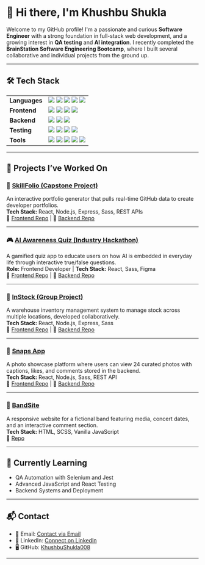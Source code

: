 # 👋 Hi there, I'm Khushbu Shukla

Welcome to my GitHub profile! I'm a passionate and curious **Software Engineer** with a strong foundation in full-stack web development, and a growing interest in **QA testing** and **AI integration**. I recently completed the **BrainStation Software Engineering Bootcamp**, where I built several collaborative and individual projects from the ground up.

---

## 🛠 Tech Stack

<table>
  <tr>
    <td><strong>Languages</strong></td>
    <td>
      <img src="https://img.shields.io/badge/JavaScript-F7DF1E?style=flat-square&logo=javascript&logoColor=black" />
      <img src="https://img.shields.io/badge/HTML5-E34F26?style=flat-square&logo=html5&logoColor=white" />
      <img src="https://img.shields.io/badge/CSS3-1572B6?style=flat-square&logo=css3&logoColor=white" />
      <img src="https://img.shields.io/badge/SCSS-CC6699?style=flat-square&logo=sass&logoColor=white" />
      <img src="https://img.shields.io/badge/MySQL-4479A1?style=flat-square&logo=mysql&logoColor=white" />
    </td>
  </tr>
  <tr>
    <td><strong>Frontend</strong></td>
    <td>
      <img src="https://img.shields.io/badge/React-61DAFB?style=flat-square&logo=react&logoColor=black" />
      <img src="https://img.shields.io/badge/Sass-CC6699?style=flat-square&logo=sass&logoColor=white" />
      <img src="https://img.shields.io/badge/JSX-61DAFB?style=flat-square&logo=react&logoColor=black" />
      <img src="https://img.shields.io/badge/Figma-F24E1E?style=flat-square&logo=figma&logoColor=white" />
    </td>
  </tr>
  <tr>
    <td><strong>Backend</strong></td>
    <td>
      <img src="https://img.shields.io/badge/Node.js-339933?style=flat-square&logo=node.js&logoColor=white" />
      <img src="https://img.shields.io/badge/Express-000000?style=flat-square&logo=express&logoColor=white" />
      <img src="https://img.shields.io/badge/MySQL-4479A1?style=flat-square&logo=mysql&logoColor=white" />
    </td>
  </tr>
  <tr>
    <td><strong>Testing</strong></td>
    <td>
      <img src="https://img.shields.io/badge/Jest-C21325?style=flat-square&logo=jest&logoColor=white" />
      <img src="https://img.shields.io/badge/Mocha-8D6748?style=flat-square&logo=mocha&logoColor=white" />
      <img src="https://img.shields.io/badge/Chai-A30701?style=flat-square&logo=chai&logoColor=white" />
      <img src="https://img.shields.io/badge/Postman-FF6C37?style=flat-square&logo=postman&logoColor=white" />
    </td>
  </tr>
  <tr>
    <td><strong>Tools</strong></td>
    <td>
      <img src="https://img.shields.io/badge/Git-F05032?style=flat-square&logo=git&logoColor=white" />
      <img src="https://img.shields.io/badge/GitHub-181717?style=flat-square&logo=github&logoColor=white" />
      <img src="https://img.shields.io/badge/npm-CB3837?style=flat-square&logo=npm&logoColor=white" />
      <img src="https://img.shields.io/badge/VS%20Code-007ACC?style=flat-square&logo=visualstudiocode&logoColor=white" />
      <img src="https://img.shields.io/badge/Heroku-430098?style=flat-square&logo=heroku&logoColor=white" />
    </td>
  </tr>
</table>

---

## 🔧 Projects I’ve Worked On

### 💼 [SkillFolio (Capstone Project)](https://github.com/KhushbuShukla008/capstone-skillfolio)  
An interactive portfolio generator that pulls real-time GitHub data to create developer portfolios.  
**Tech Stack:** React, Node.js, Express, Sass, REST APIs  
🔗 [Frontend Repo](https://github.com/KhushbuShukla008/capstone-skillfolio) | 🔗 [Backend Repo](https://github.com/KhushbuShukla008/capstone-skillfolio-api)

---

### 🎮 [AI Awareness Quiz (Industry Hackathon)](https://github.com/Magret1730/omnicoders-ip-client)  
A gamified quiz app to educate users on how AI is embedded in everyday life through interactive true/false questions.  
**Role:** Frontend Developer | **Tech Stack:** React, Sass, Figma  
🔗 [Frontend Repo](https://github.com/Magret1730/omnicoders-ip-client) | 🔗 [Backend Repo](https://github.com/AnushaDunaboyina/omnicoders-ip-api)

---

### 🛒 [InStock (Group Project)](https://github.com/KhushbuShukla008/group-instock)  
A warehouse inventory management system to manage stock across multiple locations, developed collaboratively.  
**Tech Stack:** React, Node.js, Express, Sass  
🔗 [Frontend Repo](https://github.com/KhushbuShukla008/group-instock) | 🔗 [Backend Repo](https://github.com/KhushbuShukla008/group-instock-api)

---

### 📸 [Snaps App](https://github.com/KhushbuShukla008/khushbu-shukla-snaps)  
A photo showcase platform where users can view 24 curated photos with captions, likes, and comments stored in the backend.  
**Tech Stack:** React, Node.js, Sass, REST API  
🔗 [Frontend Repo](https://github.com/KhushbuShukla008/khushbu-shukla-snaps) | 🔗 [Backend Repo](https://github.com/KhushbuShukla008/khushbu-shukla-snaps-api)

---

### 🎤 [BandSite](https://github.com/KhushbuShukla008/khushbu-shukla-bandsite)  
A responsive website for a fictional band featuring media, concert dates, and an interactive comment section.  
**Tech Stack:** HTML, SCSS, Vanilla JavaScript  
🔗 [Repo](https://github.com/KhushbuShukla008/khushbu-shukla-bandsite)

---

## 🌱 Currently Learning

- QA Automation with Selenium and Jest  
- Advanced JavaScript and React Testing  
- Backend Systems and Deployment  

---

## 📬 Contact

- 📧 Email: [Contact via Email](mailto:khushbu.shukla008@gmail.com)  
- 💼 LinkedIn: [Connect on LinkedIn](https://www.linkedin.com/in/khushbushukla)  
- 🖥️ GitHub: [KhushbuShukla008](https://github.com/KhushbuShukla008)

---

